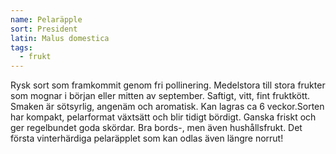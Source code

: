 ```yaml
---
name: Pelaräpple
sort: President
latin: Malus domestica
tags:
  - frukt
---
```


Rysk sort som framkommit genom fri pollinering. Medelstora till stora frukter som mognar i början eller mitten av september. Saftigt, vitt, fint fruktkött. Smaken är sötsyrlig, angenäm och aromatisk. Kan lagras ca 6 veckor.Sorten har kompakt, pelarformat växtsätt och blir tidigt bördigt. Ganska friskt och ger regelbundet goda skördar. Bra bords-, men även hushållsfrukt. Det första vinterhärdiga pelaräpplet som kan odlas även längre norrut!
